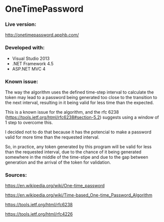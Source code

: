 # OneTimePassword

### Live version:
http://onetimepassword.apphb.com/

### Developed with:
  - Visual Studio 2013
  - .NET Framework 4.5
  - ASP.NET MVC 4

### Known issue:
The way the algorithm uses the defined time-step interval to calculate the token may lead to a password being generated too close to the transition to the next interval, resulting in it being valid for less time than the expected.

This is a known issue for the algorithm, and the rfc 6238 (https://tools.ietf.org/html/rfc6238#section-5.2) suggests using a window of 1 step to overcome this.

I decided not to do that because it has the potencial to make a password valid for more time than the requested interval.

So, in practice, any token generated by this program will be valid for less than the requested interval, due to the chance of it being generated somewhere in the middle of the time-stipe and due to the gap between generation and the arrival of the token for validation.

### Sources:
https://en.wikipedia.org/wiki/One-time_password

https://en.wikipedia.org/wiki/Time-based_One-time_Password_Algorithm

https://tools.ietf.org/html/rfc6238

https://tools.ietf.org/html/rfc4226